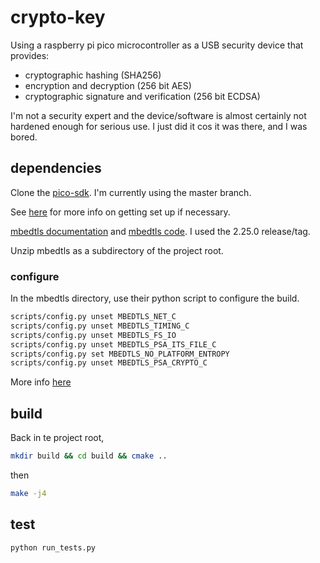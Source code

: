 # crypto-key

Using a raspberry pi pico microcontroller as a USB security device that provides:

- cryptographic hashing (SHA256)
- encryption and decryption (256 bit AES)
- cryptographic signature and verification (256 bit ECDSA)

I'm not a security expert and the device/software is almost certainly not hardened enough for serious use. I just did it cos it was there, and I was bored.

## dependencies

Clone the [pico-sdk](https://github.com/raspberrypi/pico-sdk). I'm currently using the master branch.

See [here](https://www.raspberrypi.org/documentation/pico/getting-started/) for more info on getting set up if necessary.

[mbedtls documentation](https://tls.mbed.org/api/) and [mbedtls code](https://github.com/ARMmbed/mbedtls). I used the 2.25.0 release/tag.

Unzip mbedtls as a subdirectory of the project root.

### configure

In the mbedtls directory, use their python script to configure the build.

```bash
scripts/config.py unset MBEDTLS_NET_C
scripts/config.py unset MBEDTLS_TIMING_C
scripts/config.py unset MBEDTLS_FS_IO
scripts/config.py unset MBEDTLS_PSA_ITS_FILE_C
scripts/config.py set MBEDTLS_NO_PLATFORM_ENTROPY
scripts/config.py unset MBEDTLS_PSA_CRYPTO_C
```
More info [here](https://tls.mbed.org/discussions/generic/mbedtls-build-for-arm)

## build

Back in te project root,

```bash
mkdir build && cd build && cmake ..
```

then

```bash
make -j4
```

## test

```bash
python run_tests.py
```
